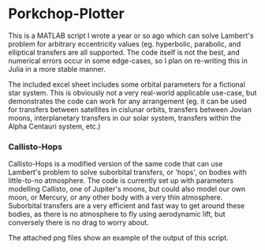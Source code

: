 # Porkchop-Plotter
This is a MATLAB script I wrote a year or so ago which can solve Lambert's problem for arbitrary eccentricity values (eg. hyperbolic, parabolic, and elliptical transfers are all supported.
The code itself is not the best, and numerical errors occur in some edge-cases, so I plan on re-writing this in Julia in a more stable manner. 

The included excel sheet includes some orbital parameters for a fictional star system. This is obviously not a very real-world applicable use-case, but demonstrates the code can work for any arrangement (eg. it can be used for transfers between satellites in cislunar orbits, transfers between Jovian moons, interplanetary transfers in our solar system, transfers within the Alpha Centauri system, etc.)

### Callisto-Hops
Callisto-Hops is a modified version of the same code that can use Lambert's problem to solve suborbital transfers, or 'hops', on bodies with little-to-no atmosphere. The code is currently set up with parameters modelling Callisto, one of Jupiter's moons, but could also model our own moon, or Mercury, or any other body with a very thin atmosphere. Suborbital transfers are a very efficient and fast way to get around these bodies, as there is no atmosphere to fly using aerodynamic lift, but conversely there is no drag to worry about.

The attached png files show an example of the output of this script.
